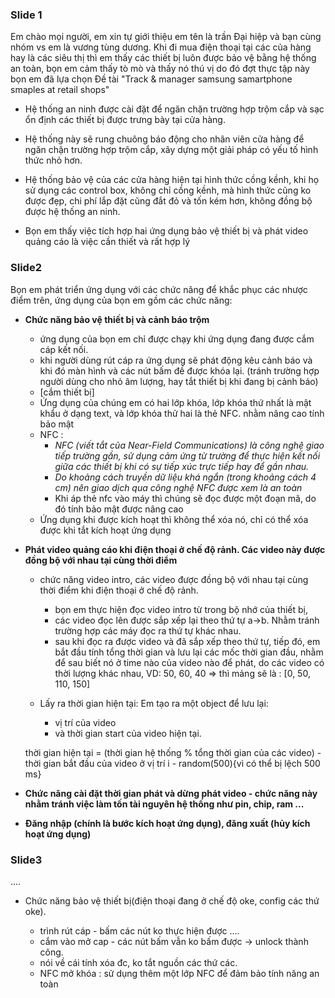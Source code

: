 ﻿

### Slide 1

Em chào mọi người, em xin tự giới thiệu em tên là trần Đại hiệp và bạn cùng nhóm vs em là vương tùng dương.
Khi đi mua điện thoại tại các của hàng hay là các siêu thị thì em thấy các thiết bị luôn được bảo vệ bằng hệ thống an toàn, bọn em cảm thấy tò mò và thấy nó thú vị do đó đợt thực tập này bọn em đã lựa chọn Đề tài "Track & manager samsung samartphone smaples at retail shops"
- Hệ thống an ninh được cài đặt để ngăn chặn trường hợp trộm cắp và sạc ổn định các thiết bị được trưng bày tại cửa hàng. 
- Hệ thống này sẽ rung chuông báo động cho nhân viên cửa hàng để ngăn chặn trường hợp trộm cắp, xây dựng một giải pháp có yếu tố hình thức nhỏ hơn.
- Hệ thống bảo vệ của các cửa hàng hiện tại hình thức cồng kềnh, khi họ sử dụng các control box, không chỉ cồng kềnh, mà hình thức cũng ko được đẹp, chi phí lắp đặt cũng đắt đỏ và tốn kém hơn, không đồng bộ được hệ thống an ninh.

- Bọn em thấy việc tích hợp hai ứng dụng bảo vệ thiết bị và phát video quảng cáo là việc cần thiết và rất hợp lý 

### Slide2

Bọn em phát triển ứng dụng với các chức năng để khắc phục các nhược điểm trên, ứng dụng của bọn em gồm các chức năng:
- **Chức năng bảo vệ thiết bị và cảnh báo trộm**
	- ứng dụng của bọn em chỉ được chạy khi ứng dụng đang được cắm cáp kết nối.  
	- khi người dùng rút cáp ra ứng dụng sẽ phát động kêu cảnh báo và khi đó màn hình và các nút bấm đề được khóa lại. (tránh trường hợp người dùng cho nhỏ âm lượng, hay tắt thiết bị khi đang bị cảnh báo)
	- [cắm thiết bị]
	- Ứng dụng của chúng em có hai lớp khóa, lớp khóa thứ nhất là mật khẩu ở dạng text, và lớp khóa thử hai là thẻ NFC. nhằm nâng cao tính bảo mật
	- NFC : 
		- *NFC (viết tắt của Near-Field Communications) là công nghệ giao tiếp trường gần, sử dụng cảm ứng từ trường để thực hiện kết nối giữa các thiết bị khi có sự tiếp xúc trực tiếp hay để gần nhau.*
		- *Do khoảng cách truyền dữ liệu khá ngắn (trong khoảng cách 4 cm) nên giao dịch qua công nghệ NFC được xem là an toàn*
		- Khi áp thẻ nfc vào máy thì chúng sẽ đọc được một đoạn mã, do đó tính bảo mật được nâng cao
	-	Ứng dụng khi được kích hoạt thì không thể xóa nó, chỉ có thể xóa được khi tắt kích hoạt ứng dụng

- **Phát video quảng cáo khi điện thoại ở chế độ rảnh. Các video này được đồng bộ với nhau tại cùng thời điểm**
	- chức năng video intro, các video được đồng bộ với nhau tại cùng thời điểm khi điện thoại ở chế độ rảnh.
		- bọn em thực hiện đọc video intro từ trong bộ nhớ của thiết bị,
		- các video đọc lên được sắp xếp lại theo thứ tự a->b. Nhằm tránh trường hợp các máy đọc ra thứ tự khác nhau.
		- sau khi đọc ra được video và đã sắp xếp theo thứ tự, 
	tiếp đó, em bắt đầu tính tổng thời gian
	và lưu lại các mốc thời gian đầu, nhằm để sau biết nó ở time nào của video nào để phát, do các video có thời lượng khác nhau, VD:
	50, 60, 40 => thì mảng sẽ là : [0, 50, 110, 150]
	
	- Lấy ra thời gian hiện tại:
	Em tạo ra một object để lưu lại:
		+ vị trí của video
		+ và thời gian start của video hiện tại.

	thời gian hiện tại  =  (thời gian hệ thống % tổng thời gian của các video) - thời gian bắt đầu của video ở vị trí i - random(500){vì có thể bị lệch 500 ms}

- **Chức năng cài đặt thời gian phát và dừng phát video - chức năng này nhằm tránh việc làm tốn tài nguyên hệ thống như pin, chip, ram ...**
- **Đăng nhập (chính là bước kích hoạt ứng dụng), đăng xuất (hủy kích hoạt ứng dụng)**

### Slide3



....
- Chức năng bảo vệ thiết bị(điện thoại đang ở chế độ oke, config các thứ oke).
			
	- trình rút cáp - bấm các nút ko thực hiện được  ....
	- cắm vào mở cap - các nút bấm vẫn ko bấm được -> unlock thành công.
	- nói về cái tính xóa đc, ko tắt nguồn các thứ các.
	- NFC mở khóa : sử dụng thêm một lớp NFC để đảm bảo tính năng an toàn 
	


	